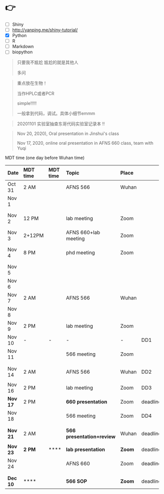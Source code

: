 # 👉

* [ ] Shiny 
* [ ] http://yanping.me/shiny-tutorial/
* [x] Python
* [ ] R
* [ ] Markdown
* [ ] biopython

> 只要我不尴尬  尴尬的就是其他人
>
> 多问



> 重点放在生物！
>
> 当作HPLC或者PCR
>
> simple!!!!!
>
> 一般拿到代码，调试。具体小细节emmm

> 20201101 实验室抽查东哥代码实验室记录本 ‼



> Nov 20, 2020\), Oral presentation in Jinshui's class
>
> Nov 17, 2020, online oral presentation in AFNS 660 class, team with Yuqi

MDT time \(one day before Wuhan time\)

| Date | MDT time | MDT time | Topic | Place |  | Task1 | Task2 |  |  |
| :--- | :--- | :--- | :--- | :--- | :--- | :--- | :--- | :--- | :--- |
| Oct 31 | 2 AM |  | AFNS 566 | Wuhan |  |  |  |  |  |
| Nov 1 |  |  |  |  |  |  |  |  |  |
| Nov 2 | 12 PM |  | lab meeting | Zoom |  | ~~genome download-try~~ | ~~DD1-slide-outline~~ |  |  |
| Nov 3 | 2+12PM |  | AFNS 660+lab meeting | Zoom |  | python course | ~~manuscript writing~~ |  |  |
| Nov 4 | 8 PM |  | phd meeting | Zoom |  | rerun the python script | AFNS660-peerreview-check | DD1-slide | Python course |
| Nov 5 |  |  |  |  |  |  |  |  |  |
| Nov 6 |  |  |  |  |  |  |  |  |  |
| Nov 7 | 2 AM |  | AFNS 566 | Wuhan |  |  |  |  |  |
| Nov 8 |  |  |  |  |  |  |  |  |  |
| Nov 9 | 2 PM |  | lab meeting | Zoom |  |  |  |  |  |
| Nov 10 | - | - | - | - | DD1 |  |  |  |  |
| Nov 11 |  |  | 566 meeting | Zoom |  |  |  |  |  |
|  |  |  |  |  |  |  |  |  |  |
|  |  |  |  |  |  |  |  |  |  |
| Nov 14 | 2 AM |  | AFNS 566 | Wuhan | DD2 |  |  |  |  |
|  |  |  |  |  |  |  |  |  |  |
| Nov 16 | 2 PM |  | lab meeting | Zoom | DD3 |  |  |  |  |
| **Nov 17** | 2 PM |  | **660 presentation** | Zoom | deadline1 |  |  |  |  |
| Nov 18 |  |  | 566 meeting | Zoom | DD4 |  |  |  |  |
|  |  |  |  |  |  |  |  |  |  |
|  |  |  |  |  |  |  |  |  |  |
| **Nov 21** | 2 AM |  | **566 presentation+review** | Wuhan | deadline2 |  |  |  |  |
|  |  |  |  |  |  |  |  |  |  |
| **Nov 23** | **2 PM** | \*\*\*\* | **lab presentation**  | **Zoom** | deadline3 |  |  |  |  |
| Nov 24 |  |  | AFNS 660 | Zoom | deadline4 | write |  |  |  |
|  |  |  |  |  |  |  |  |  |  |
|  |  |  |  |  |  |  |  |  |  |
| **Dec 10** | \*\*\*\* |  | **566 SOP** | **Zoom** | deadline4 |  |  |  |  |



